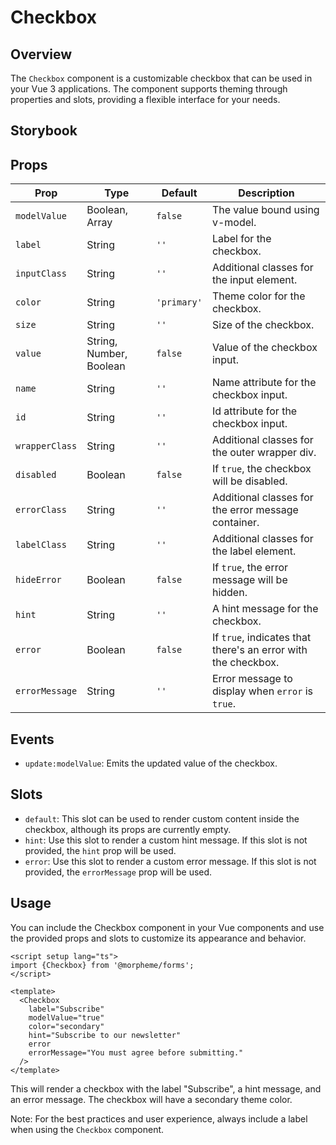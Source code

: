 # Checkbox

## Overview

The `Checkbox` component is a customizable checkbox that can be used in your Vue 3 applications. The component supports theming through properties and slots, providing a flexible interface for your needs.

## Storybook

<LivePreview src="experimental-forms-checkbox--docs" hide-nav />

## Props

| Prop           | Type                    | Default     | Description                                                   |
| -------------- | ----------------------- | ----------- | ------------------------------------------------------------- |
| `modelValue`   | Boolean, Array          | `false`     | The value bound using v-model.                                |
| `label`        | String                  | `''`        | Label for the checkbox.                                       |
| `inputClass`   | String                  | `''`        | Additional classes for the input element.                     |
| `color`        | String                  | `'primary'` | Theme color for the checkbox.                                 |
| `size`         | String                  | `''`        | Size of the checkbox.                                         |
| `value`        | String, Number, Boolean | `false`     | Value of the checkbox input.                                  |
| `name`         | String                  | `''`        | Name attribute for the checkbox input.                        |
| `id`           | String                  | `''`        | Id attribute for the checkbox input.                          |
| `wrapperClass` | String                  | `''`        | Additional classes for the outer wrapper div.                 |
| `disabled`     | Boolean                 | `false`     | If `true`, the checkbox will be disabled.                     |
| `errorClass`   | String                  | `''`        | Additional classes for the error message container.           |
| `labelClass`   | String                  | `''`        | Additional classes for the label element.                     |
| `hideError`    | Boolean                 | `false`     | If `true`, the error message will be hidden.                  |
| `hint`         | String                  | `''`        | A hint message for the checkbox.                              |
| `error`        | Boolean                 | `false`     | If `true`, indicates that there's an error with the checkbox. |
| `errorMessage` | String                  | `''`        | Error message to display when `error` is `true`.              |

## Events

- `update:modelValue`: Emits the updated value of the checkbox.

## Slots

- `default`: This slot can be used to render custom content inside the checkbox, although its props are currently empty.
- `hint`: Use this slot to render a custom hint message. If this slot is not provided, the `hint` prop will be used.
- `error`: Use this slot to render a custom error message. If this slot is not provided, the `errorMessage` prop will be used.

## Usage

You can include the Checkbox component in your Vue components and use the provided props and slots to customize its appearance and behavior.

```vue
<script setup lang="ts">
import {Checkbox} from '@morpheme/forms';
</script>

<template>
  <Checkbox
    label="Subscribe"
    modelValue="true"
    color="secondary"
    hint="Subscribe to our newsletter"
    error
    errorMessage="You must agree before submitting."
  />
</template>
```

This will render a checkbox with the label "Subscribe", a hint message, and an error message. The checkbox will have a secondary theme color.

Note: For the best practices and user experience, always include a label when using the `Checkbox` component.

